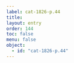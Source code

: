 ```yaml
---
label: cat-1826-p.44
title: 
layout: entry
order: 144
toc: false
menu: false
object:
  - id: "cat-1826-p.44"
---
```

